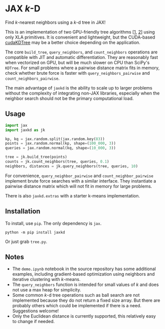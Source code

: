 # JAX *k*-D
Find *k*-nearest neighbors using a *k*-d tree in JAX!

This is an implementation of two GPU-friendly tree algorithms [[1](https://arxiv.org/abs/2211.00120), [2](https://arxiv.org/abs/2210.12859)] using only XLA primitives. It is convenient and lightweight, but the CUDA-based [cudaKDTree](https://github.com/ingowald/cudaKDTree) may be a better choice depending on the application.

The core `build_tree`, `query_neighbors`, and `count_neighbors` operations are compatible with JIT and automatic differentiation. They are reasonably fast when vectorized on GPU, but will be much slower on CPU than SciPy's `KDTree`. For small problems where a pairwise distance matrix fits in memory, check whether brute force is faster with `query_neighbors_pairwise` and `count_neighbors_pairwise`.

The main advantage of `jaxkd` is the ability to scale up to larger problems without the complexity of integrating non-JAX libraries, especially when the neighbor search should not be the primary computational load.

## Usage

```python
import jax
import jaxkd as jk

kp, kq = jax.random.split(jax.random.key(83))
points = jax.random.normal(kp, shape=(100_000, 3))
queries = jax.random.normal(kq, shape=(10_000, 3))

tree = jk.build_tree(points)
counts = jk.count_neighbors(tree, queries, 0.1)
neighbors, distances = jk.query_neighbors(tree, queries, 10)
```

For convenience, `query_neighbor_pairwise` and `count_neighbor_pairwise` implement brute force searches with a similar interface. They instantiate a pairwise distance matrix which will not fit in memory for large problems.

There is also `jaxkd.extras` with a starter k-means implementation. 

## Installation
To install, use `pip`. The only dependency is `jax`.
```
python -m pip install jaxkd
```
Or just grab `tree.py`.

## Notes
- The `demo.ipynb` notebook in the source repository has some additional examples, including gradient-based optimization using neighbors and iterative clustering with *k*-means.
- The `query_neighbors` function is intended for small values of *k* and does not use a max heap for simplicity.
- Some common *k*-d tree operations such as ball search are not implemented because they do not return a fixed size array. But there are probably others which could be implemented if there is a need. Suggestions welcome!
- Only the Euclidean distance is currently supported, this relatively easy to change if needed.